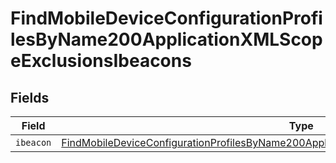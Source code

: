 # FindMobileDeviceConfigurationProfilesByName200ApplicationXMLScopeExclusionsIbeacons


## Fields

| Field                                                                                                                                                                                                               | Type                                                                                                                                                                                                                | Required                                                                                                                                                                                                            | Description                                                                                                                                                                                                         |
| ------------------------------------------------------------------------------------------------------------------------------------------------------------------------------------------------------------------- | ------------------------------------------------------------------------------------------------------------------------------------------------------------------------------------------------------------------- | ------------------------------------------------------------------------------------------------------------------------------------------------------------------------------------------------------------------- | ------------------------------------------------------------------------------------------------------------------------------------------------------------------------------------------------------------------- |
| `ibeacon`                                                                                                                                                                                                           | [FindMobileDeviceConfigurationProfilesByName200ApplicationXMLScopeExclusionsIbeaconsIbeacon](../../models/operations/findmobiledeviceconfigurationprofilesbyname200applicationxmlscopeexclusionsibeaconsibeacon.md) | :heavy_minus_sign:                                                                                                                                                                                                  | N/A                                                                                                                                                                                                                 |